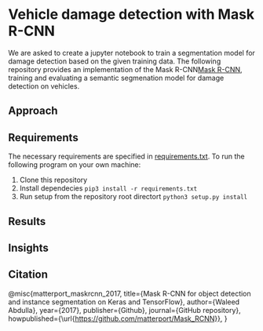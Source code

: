 
# Vehicle damage detection with Mask R-CNN
We are asked to create a jupyter notebook to train a segmentation model for damage detection based on the given training data.
The following repository provides an implementation of the Mask R-CNN[Mask R-CNN](https://github.com/matterport/Mask_RCNN), training and evaluating a semantic segmenation model for damage detection on vehicles.

## Approach

## Requirements
The necessary requirements are specified in [requirements.txt](https://github.com/lucabnf/damage-detection/Mask_RCNN/requirements.txt). To run the following program on your own machine: 
1. Clone this repository
2. Install dependecies
   `pip3 install -r requirements.txt`
3. Run setup from the repository root directort
   `python3 setup.py install`

## Results

## Insights

## Citation
@misc{matterport_maskrcnn_2017,
  title={Mask R-CNN for object detection and instance segmentation on Keras and TensorFlow},
  author={Waleed Abdulla},
  year={2017},
  publisher={Github},
  journal={GitHub repository},
  howpublished={\url{https://github.com/matterport/Mask_RCNN}},
}